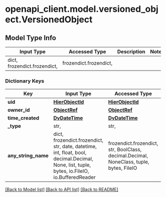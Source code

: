 # openapi_client.model.versioned_object.VersionedObject

## Model Type Info
Input Type | Accessed Type | Description | Notes
------------ | ------------- | ------------- | -------------
dict, frozendict.frozendict,  | frozendict.frozendict,  |  | 

### Dictionary Keys
Key | Input Type | Accessed Type | Description | Notes
------------ | ------------- | ------------- | ------------- | -------------
**uid** | [**HierObjectId**](HierObjectId.md) | [**HierObjectId**](HierObjectId.md) |  | 
**owner_id** | [**ObjectRef**](ObjectRef.md) | [**ObjectRef**](ObjectRef.md) |  | 
**time_created** | [**DvDateTime**](DvDateTime.md) | [**DvDateTime**](DvDateTime.md) |  | 
**_type** | str,  | str,  |  | [optional] 
**any_string_name** | dict, frozendict.frozendict, str, date, datetime, int, float, bool, decimal.Decimal, None, list, tuple, bytes, io.FileIO, io.BufferedReader | frozendict.frozendict, str, BoolClass, decimal.Decimal, NoneClass, tuple, bytes, FileIO | any string name can be used but the value must be the correct type | [optional]

[[Back to Model list]](../../README.md#documentation-for-models) [[Back to API list]](../../README.md#documentation-for-api-endpoints) [[Back to README]](../../README.md)

